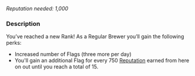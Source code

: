 *Reputation needed: 1,000*

### Description ###
You’ve reached a new Rank! As a Regular Brewer you’ll gain the following perks:
- Increased number of Flags (three more per day) 
- You'll gain an additional Flag for every 750 [Reputation][1] earned from here on out
  until you reach a total of 15.

[1]: /help/reputation/